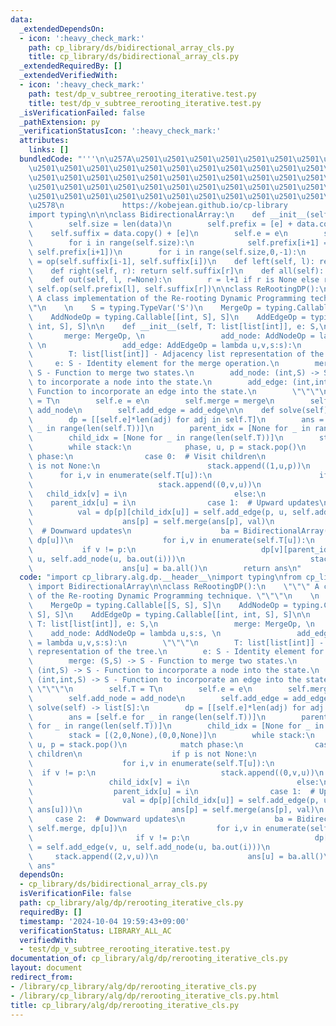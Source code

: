 ```yaml
---
data:
  _extendedDependsOn:
  - icon: ':heavy_check_mark:'
    path: cp_library/ds/bidirectional_array_cls.py
    title: cp_library/ds/bidirectional_array_cls.py
  _extendedRequiredBy: []
  _extendedVerifiedWith:
  - icon: ':heavy_check_mark:'
    path: test/dp_v_subtree_rerooting_iterative.test.py
    title: test/dp_v_subtree_rerooting_iterative.test.py
  _isVerificationFailed: false
  _pathExtension: py
  _verificationStatusIcon: ':heavy_check_mark:'
  attributes:
    links: []
  bundledCode: "'''\n\u257A\u2501\u2501\u2501\u2501\u2501\u2501\u2501\u2501\u2501\u2501\
    \u2501\u2501\u2501\u2501\u2501\u2501\u2501\u2501\u2501\u2501\u2501\u2501\u2501\
    \u2501\u2501\u2501\u2501\u2501\u2501\u2501\u2501\u2501\u2501\u2501\u2501\u2501\
    \u2501\u2501\u2501\u2501\u2501\u2501\u2501\u2501\u2501\u2501\u2501\u2501\u2501\
    \u2501\u2501\u2501\u2501\u2501\u2501\u2501\u2501\u2501\u2501\u2501\u2501\u2501\
    \u2578\n             https://kobejean.github.io/cp-library               \n'''\n\
    import typing\n\n\nclass BidirectionalArray:\n    def __init__(self, e, op, data):\n\
    \        self.size = len(data)\n        self.prefix = [e] + data.copy()\n    \
    \    self.suffix = data.copy() + [e]\n        self.e = e\n        self.op = op\n\
    \        for i in range(self.size):\n            self.prefix[i+1] = op(self.prefix[i],\
    \ self.prefix[i+1])\n        for i in range(self.size,0,-1):\n            self.suffix[i-1]\
    \ = op(self.suffix[i-1], self.suffix[i])\n    def left(self, l): return self.prefix[l]\n\
    \    def right(self, r): return self.suffix[r]\n    def all(self): return self.prefix[-1]\n\
    \    def out(self, l, r=None):\n        r = l+1 if r is None else r\n        return\
    \ self.op(self.prefix[l], self.suffix[r])\n\nclass ReRootingDP():\n    \"\"\"\
    \ A class implementation of the Re-rooting Dynamic Programming technique. \"\"\
    \"\n    \n    S = typing.TypeVar('S')\n    MergeOp = typing.Callable[[S, S], S]\n\
    \    AddNodeOp = typing.Callable[[int, S], S]\n    AddEdgeOp = typing.Callable[[int,\
    \ int, S], S]\n\n    def __init__(self, T: list[list[int]], e: S,\n          \
    \       merge: MergeOp, \n                 add_node: AddNodeOp = lambda u,s:s,\
    \ \n                 add_edge: AddEdgeOp = lambda u,v,s:s):\n        \"\"\"\n\
    \        T: list[list[int]] - Adjacency list representation of the tree.\n   \
    \     e: S - Identity element for the merge operation.\n        merge: (S,S) ->\
    \ S - Function to merge two states.\n        add_node: (int,S) -> S - Function\
    \ to incorporate a node into the state.\n        add_edge: (int,int,S) -> S -\
    \ Function to incorporate an edge into the state.\n        \"\"\"\n        self.T\
    \ = T\n        self.e = e\n        self.merge = merge\n        self.add_node =\
    \ add_node\n        self.add_edge = add_edge\n\n    def solve(self) -> list[S]:\n\
    \        dp = [[self.e]*len(adj) for adj in self.T]\n        ans = [self.e for\
    \ _ in range(len(self.T))]\n        parent_idx = [None for _ in range(len(self.T))]\n\
    \        child_idx = [None for _ in range(len(self.T))]\n        stack = [(2,0,None),(0,0,None)]\n\
    \        while stack:\n            phase, u, p = stack.pop()\n            match\
    \ phase:\n                case 0:  # Visit children\n                    if p\
    \ is not None:\n                        stack.append((1,u,p))\n              \
    \      for i,v in enumerate(self.T[u]):\n                        if v != p:\n\
    \                            stack.append((0,v,u))\n                         \
    \   child_idx[v] = i\n                        else:\n                        \
    \    parent_idx[u] = i\n                case 1:  # Upward updates\n          \
    \          val = dp[p][child_idx[u]] = self.add_edge(p, u, self.add_node(u, ans[u]))\n\
    \                    ans[p] = self.merge(ans[p], val)\n                case 2:\
    \  # Downward updates\n                    ba = BidirectionalArray(self.e, self.merge,\
    \ dp[u])\n                    for i,v in enumerate(self.T[u]):\n             \
    \           if v != p:\n                            dp[v][parent_idx[v]] = self.add_edge(v,\
    \ u, self.add_node(u, ba.out(i)))\n                            stack.append((2,v,u))\n\
    \                    ans[u] = ba.all()\n        return ans\n"
  code: "import cp_library.alg.dp.__header__\nimport typing\nfrom cp_library.ds.bidirectional_array_cls\
    \ import BidirectionalArray\n\nclass ReRootingDP():\n    \"\"\" A class implementation\
    \ of the Re-rooting Dynamic Programming technique. \"\"\"\n    \n    S = typing.TypeVar('S')\n\
    \    MergeOp = typing.Callable[[S, S], S]\n    AddNodeOp = typing.Callable[[int,\
    \ S], S]\n    AddEdgeOp = typing.Callable[[int, int, S], S]\n\n    def __init__(self,\
    \ T: list[list[int]], e: S,\n                 merge: MergeOp, \n             \
    \    add_node: AddNodeOp = lambda u,s:s, \n                 add_edge: AddEdgeOp\
    \ = lambda u,v,s:s):\n        \"\"\"\n        T: list[list[int]] - Adjacency list\
    \ representation of the tree.\n        e: S - Identity element for the merge operation.\n\
    \        merge: (S,S) -> S - Function to merge two states.\n        add_node:\
    \ (int,S) -> S - Function to incorporate a node into the state.\n        add_edge:\
    \ (int,int,S) -> S - Function to incorporate an edge into the state.\n       \
    \ \"\"\"\n        self.T = T\n        self.e = e\n        self.merge = merge\n\
    \        self.add_node = add_node\n        self.add_edge = add_edge\n\n    def\
    \ solve(self) -> list[S]:\n        dp = [[self.e]*len(adj) for adj in self.T]\n\
    \        ans = [self.e for _ in range(len(self.T))]\n        parent_idx = [None\
    \ for _ in range(len(self.T))]\n        child_idx = [None for _ in range(len(self.T))]\n\
    \        stack = [(2,0,None),(0,0,None)]\n        while stack:\n            phase,\
    \ u, p = stack.pop()\n            match phase:\n                case 0:  # Visit\
    \ children\n                    if p is not None:\n                        stack.append((1,u,p))\n\
    \                    for i,v in enumerate(self.T[u]):\n                      \
    \  if v != p:\n                            stack.append((0,v,u))\n           \
    \                 child_idx[v] = i\n                        else:\n          \
    \                  parent_idx[u] = i\n                case 1:  # Upward updates\n\
    \                    val = dp[p][child_idx[u]] = self.add_edge(p, u, self.add_node(u,\
    \ ans[u]))\n                    ans[p] = self.merge(ans[p], val)\n           \
    \     case 2:  # Downward updates\n                    ba = BidirectionalArray(self.e,\
    \ self.merge, dp[u])\n                    for i,v in enumerate(self.T[u]):\n \
    \                       if v != p:\n                            dp[v][parent_idx[v]]\
    \ = self.add_edge(v, u, self.add_node(u, ba.out(i)))\n                       \
    \     stack.append((2,v,u))\n                    ans[u] = ba.all()\n        return\
    \ ans"
  dependsOn:
  - cp_library/ds/bidirectional_array_cls.py
  isVerificationFile: false
  path: cp_library/alg/dp/rerooting_iterative_cls.py
  requiredBy: []
  timestamp: '2024-10-04 19:59:43+09:00'
  verificationStatus: LIBRARY_ALL_AC
  verifiedWith:
  - test/dp_v_subtree_rerooting_iterative.test.py
documentation_of: cp_library/alg/dp/rerooting_iterative_cls.py
layout: document
redirect_from:
- /library/cp_library/alg/dp/rerooting_iterative_cls.py
- /library/cp_library/alg/dp/rerooting_iterative_cls.py.html
title: cp_library/alg/dp/rerooting_iterative_cls.py
---
```

